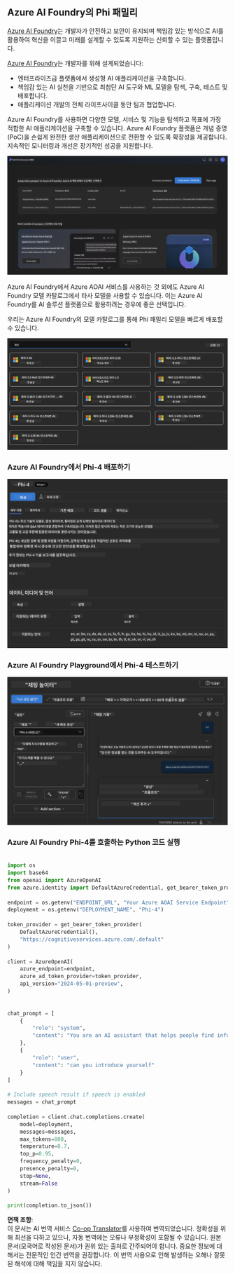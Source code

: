 <!--
CO_OP_TRANSLATOR_METADATA:
{
  "original_hash": "70dc9bd6453f70f1a5f6833fe6e24bd0",
  "translation_date": "2025-04-04T05:48:21+00:00",
  "source_file": "md\\01.Introduction\\02\\03.AzureAIFoundry.md",
  "language_code": "ko"
}
-->
## Azure AI Foundry의 Phi 패밀리

[Azure AI Foundry](https://ai.azure.com)는 개발자가 안전하고 보안이 유지되며 책임감 있는 방식으로 AI를 활용하여 혁신을 이끌고 미래를 설계할 수 있도록 지원하는 신뢰할 수 있는 플랫폼입니다.

[Azure AI Foundry](https://ai.azure.com)는 개발자를 위해 설계되었습니다:

- 엔터프라이즈급 플랫폼에서 생성형 AI 애플리케이션을 구축합니다.
- 책임감 있는 AI 실천을 기반으로 최첨단 AI 도구와 ML 모델을 탐색, 구축, 테스트 및 배포합니다.
- 애플리케이션 개발의 전체 라이프사이클 동안 팀과 협업합니다.

Azure AI Foundry를 사용하면 다양한 모델, 서비스 및 기능을 탐색하고 목표에 가장 적합한 AI 애플리케이션을 구축할 수 있습니다. Azure AI Foundry 플랫폼은 개념 증명(PoC)을 손쉽게 완전한 생산 애플리케이션으로 전환할 수 있도록 확장성을 제공합니다. 지속적인 모니터링과 개선은 장기적인 성공을 지원합니다.

![portal](../../../../../translated_images/AIFoundryPorral.68f0acc7d5f47991d90f78fd199beb1123941bba27c39effe55ebfc1d07f114c.ko.png)

Azure AI Foundry에서 Azure AOAI 서비스를 사용하는 것 외에도 Azure AI Foundry 모델 카탈로그에서 타사 모델을 사용할 수 있습니다. 이는 Azure AI Foundry를 AI 솔루션 플랫폼으로 활용하려는 경우에 좋은 선택입니다.

우리는 Azure AI Foundry의 모델 카탈로그를 통해 Phi 패밀리 모델을 빠르게 배포할 수 있습니다.

![ModelCatalog](../../../../../translated_images/AIFoundryModelCatalog.65aadf44c7a47e16a745104efa3ca2b49580c7be190f901a3da6d6533fc37b07.ko.png)

### **Azure AI Foundry에서 Phi-4 배포하기**

![Phi4](../../../../../translated_images/AIFoundryPhi4.dd27d994739126af80d23e8ec9d3bfd7e6b518d3993aa729fdd4c26e1add8d35.ko.png)

### **Azure AI Foundry Playground에서 Phi-4 테스트하기**

![Playground](../../../../../translated_images/AIFoundryPlayground.11365174557f8eac71ce4d439d344dd767a1b04701e9ffe73642feefb099188d.ko.png)

### **Azure AI Foundry Phi-4를 호출하는 Python 코드 실행**

```python

import os  
import base64
from openai import AzureOpenAI  
from azure.identity import DefaultAzureCredential, get_bearer_token_provider  
        
endpoint = os.getenv("ENDPOINT_URL", "Your Azure AOAI Service Endpoint")  
deployment = os.getenv("DEPLOYMENT_NAME", "Phi-4")  
      
token_provider = get_bearer_token_provider(  
    DefaultAzureCredential(),  
    "https://cognitiveservices.azure.com/.default"  
)  
  
client = AzureOpenAI(  
    azure_endpoint=endpoint,  
    azure_ad_token_provider=token_provider,  
    api_version="2024-05-01-preview",  
)  
  

chat_prompt = [
    {
        "role": "system",
        "content": "You are an AI assistant that helps people find information."
    },
    {
        "role": "user",
        "content": "can you introduce yourself"
    }
] 
    
# Include speech result if speech is enabled  
messages = chat_prompt 

completion = client.chat.completions.create(  
    model=deployment,  
    messages=messages,
    max_tokens=800,  
    temperature=0.7,  
    top_p=0.95,  
    frequency_penalty=0,  
    presence_penalty=0,
    stop=None,  
    stream=False  
)  
  
print(completion.to_json())  

```

**면책 조항**:  
이 문서는 AI 번역 서비스 [Co-op Translator](https://github.com/Azure/co-op-translator)를 사용하여 번역되었습니다. 정확성을 위해 최선을 다하고 있으나, 자동 번역에는 오류나 부정확성이 포함될 수 있습니다. 원본 문서(모국어로 작성된 문서)가 권위 있는 출처로 간주되어야 합니다. 중요한 정보에 대해서는 전문적인 인간 번역을 권장합니다. 이 번역 사용으로 인해 발생하는 오해나 잘못된 해석에 대해 책임을 지지 않습니다.